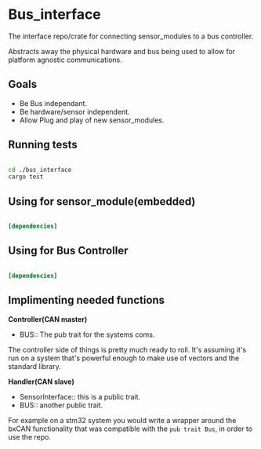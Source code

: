 # Bus_interface

The interface repo/crate for connecting sensor_modules to a bus controller.

Abstracts away the physical hardware and bus being used to allow for platform
agnostic communications.

## Goals 

* Be Bus independant.
* Be hardware/sensor independent.
* Allow Plug and play of new sensor_modules.


## Running tests

```sh

cd ./bus_interface
cargo test
```

## Using for sensor_module(embedded)

```toml

[dependencies]


```


## Using for Bus Controller

```toml

[dependencies]


```


## Implimenting needed functions

**Controller(CAN master)**

- BUS:: The pub trait for the systems coms.

The controller side of things is pretty much ready to roll. It's assuming
it's run on a system that's powerful enough to make use of vectors and the
standard library.


**Handler(CAN slave)**

- SensorInterface:: this is a public trait.
- BUS:: another public trait.

For example on a stm32 system you would write a wrapper around the
bxCAN functionality that was compatible with the `pub trait Bus`, in order
to use the repo.


